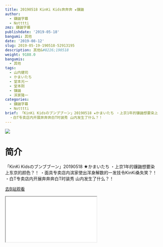 ```yaml
---
title: 20190518 KinKi Kids奔奔奔 ★镰鼬
author:
  - 鎌鼬字幕
  - Notttti
zmz: 鎌鼬字幕
publishdate: '2019-05-18'
bangumi: 其他
date: '2019-08-12'
slug: 2019-05-19-190518-52913195
description: 其他&#8226;190518
weight: 9188.0
bangumis:
  - 其他
tags:
  - 山内健司
  - かまいたち
  - 堂本光一
  - 堂本刚
  - 镰鼬
  - 滨家隆一
categories:
  - 鎌鼬字幕
  - Notttti
brief: 「KinKi Kidsのブンブブーン」20190518 ★かまいたち ・上京1年的镰鼬想要染上东京的颜色？！ ・面具专卖店内滨家使出浑身解数的一发技令KinKi桑失笑？！
  ・白T专卖店内开展奔奔奔白T时装秀 山内发生了什么？！
---
```

![](https://raw.githubusercontent.com/tcgriffith/owaraisite/master/static/tmpimg/0000c7f786ec596ea58c93559352aada3335c666.jpg.480.jpg)
# 简介  
「KinKi Kidsのブンブブーン」20190518 ★かまいたち
・上京1年的镰鼬想要染上东京的颜色？！
・面具专卖店内滨家使出浑身解数的一发技令KinKi桑失笑？！
・白T专卖店内开展奔奔奔白T时装秀 山内发生了什么？！  

[去B站观看](https://www.bilibili.com/video/av52913195/)
<div class ="resp-container"><iframe class="testiframe" src="//player.bilibili.com/player.html?aid=52913195"", scrolling="no", allowfullscreen="true" > </iframe></div> 
